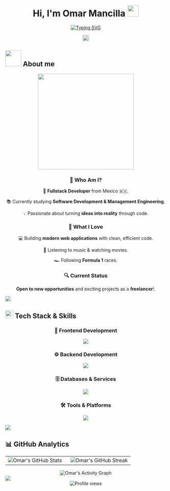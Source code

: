<div align="center">

# Hi, I'm Omar Mancilla <img src="https://media.giphy.com/media/hvRJCLFzcasrR4ia7z/giphy.gif" width="35">

[![Typing SVG](https://readme-typing-svg.demolab.com?font=Fira+Code&duration=4000&pause=500&center=true&vCenter=true&width=435&lines=%F0%9F%91%A8%E2%80%8D%F0%9F%92%BB+Full+Stack+Developer;%F0%9F%8E%93+Software+Engineering+Student;%F0%9F%A4%96+AI+Enthusiastic)](https://git.io/typing-svg)

<img src="https://user-images.githubusercontent.com/73097560/115834477-dbab4500-a447-11eb-908a-139a6edaec5c.gif" height="20">

</div>

## <picture><img src = "https://github.com/7oSkaaa/7oSkaaa/blob/main/Images/about_me.gif?raw=true" width = 50px></picture> About me

<div align="center">

<img src="https://media4.giphy.com/media/v1.Y2lkPTc5MGI3NjExczM4cjFtNDNrcndzb29wb2E1bzVkYXIwdGt3MHAyaDVwN2J3NGQ5NSZlcD12MV9pbnRlcm5hbF9naWZfYnlfaWQmY3Q9Zw/bGgsc5mWoryfgKBx1u/giphy.gif" width="300px"> 

### 🌟 Who Am I?

🚀 **Fullstack Developer** from Mexico 🇲🇽.

📚 Currently studying **Software Development & Management Engineering**.

💡 Passionate about turning **ideas into reality** through code.

### 🎯 What I Love

💻 Building **modern web applications** with clean, efficient code.

🎵 Listening to music & watching movies.

🏎️ Following **Formula 1** races.

### 🔍 Current Status

**Open to new opportunities** and exciting projects as a **freelancer**!.

</div>


<img src="https://user-images.githubusercontent.com/73097560/115834477-dbab4500-a447-11eb-908a-139a6edaec5c.gif">

## <img src="https://media2.giphy.com/media/QssGEmpkyEOhBCb7e1/giphy.gif?cid=ecf05e47a0n3gi1bfqntqmob8g9aid1oyj2wr3ds3mg700bl&rid=giphy.gif" width ="25"> **Tech Stack & Skills**

<div align="center">

### 🎨 Frontend Development
<p>
  <img src="https://skillicons.dev/icons?i=html,css,js,react,tailwind,vite" />
</p>

### ⚙️ Backend Development
<p>
  <img src="https://skillicons.dev/icons?i=nodejs,express,java,py" />
</p>

### 🗄️ Databases & Services
<p>
  <img src="https://skillicons.dev/icons?i=mongodb,mysql,postgres,firebase,supabase" />
</p>

### 🛠️ Tools & Platforms
<p>
  <img src="https://skillicons.dev/icons?i=git,github,vscode,postman,npm,jenkins,linux,windows,vercel" />
</p>

</div>

<img src="https://user-images.githubusercontent.com/73097560/115834477-dbab4500-a447-11eb-908a-139a6edaec5c.gif">

## 📊 **GitHub Analytics**

<div align="center">
  
<table>
<tr>
<td width="50%">

<img src="https://github-readme-stats.vercel.app/api?username=omancillav&show_icons=true&theme=algolia" alt="Omar's GitHub Stats"/>

</td>
<td width="50%">

<img src="https://streak-stats.demolab.com/?user=omancillav&theme=algolia" alt="Omar's GitHub Streak"/>

</td>
</tr>
</table>

<img src="https://github-readme-activity-graph.vercel.app/graph?username=omancillav&bg_color=0D1117&color=F8D866&line=F85D7F&point=FFFFFF&area=true&hide_border=true" alt="Omar's Activity Graph"/>

</div>

<img src="https://user-images.githubusercontent.com/73097560/115834477-dbab4500-a447-11eb-908a-139a6edaec5c.gif">

<div align="center">

<img src="https://komarev.com/ghpvc/?username=omancillav&color=blueviolet&style=for-the-badge&label=PROFILE+VIEWS" alt="Profile views" />
</div>

